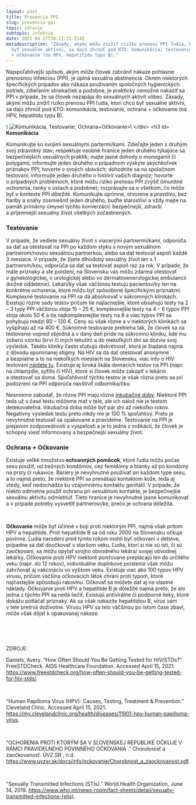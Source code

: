 ```yaml
---
layout: post
title: Prevencia PPI
slug: prevencia-ppi
topic: zdravie
subtopic: infekcie
date: 2021-04-27T20:23:21.514Z
metadescription: "Zásady, akými môžu znížiť riziko prenosu PPI ľudia, ktorí chcú
  byť sexuálne aktívni, sa dajú zhrnúť pod KTO: komunikácia, testovanie, ochrana
  + očkovanie (na HPV, hepatitídu typu B)."
---
```

Najspoľahlivejší spôsob, akým môže človek zabrániť nákaze pohlavne prenosnou infekciou (PPI), je úplná sexuálna abstinencia. Okrem niektorých špecifických prípadov ako nákaza používaním spoločných hygienických potrieb, zdieľaním striekačiek a podobne, je prakticky nemožné nakaziť sa PPI v prípade, že sa človek nezapája do sexuálnych aktivít vôbec. Zásady, akými môžu znížiť riziko prenosu PPI ľudia, ktorí chcú byť sexuálne aktívni, sa dajú zhrnúť pod KTO: komunikácia, testovanie, ochrana + očkovanie (na HPV, hepatitídu typu B). 

<div class="flex flex-wrap justify-around">\
<img src="/images/uploads/kto.jpg" alt="Komunikácia, Testovanie, Ochrana+Očkovanie>\
</div>

### **Komunikácia**

Komunikujte so svojimi sexuálnymi partermi/kami. Zdieľajte jeden s druhým svoj zdravotný stav; rešpektuje osobné hranice jeden druhého týkajúce sa bezpečnejších sexuálnych praktík; majte jasné dohody o monogamii či polygamii; informujte jeden druhého o prípadnom výskyte akýchkoľvek príznakov PPI; hovorte o svojich obavách; dohodnite sa na spoločnom testovaní; informujte jeden druhého o histórií vašich diagnóz; hovorte o prípadných problémoch, ktoré môžu riziko prenosu PPI zvýšiť (imunitné ochorenia, ranky v ústach a podobne); rozprávajte sa o všetkom, čo môže byť v kontexte PPI dôležité. Komunikujte úprimne, otvorene a pravdivo, bez hanby a snahy zosmiešniť jeden druhého, buďte starostliví a vždy majte na pamäti primárny úmysel týchto konverzácií: bezpečnejší, zdravší a príjemnejší sexuálny život všetkých zúčastnených. 

### **Testovanie**

V prípade, že vediete sexuálny život s viacerými partnermi/kami, odporúča sa dať sa otestovať na PPI po každom styku s novým sexuálnom partnerom/novou sexuálnou partnerkou, alebo sa dať testovať aspoň každé 3 mesiace. V prípade, že žijete dlhodobý sexuálny život len s 1 partnerom/kou, odporúča sa dať sa testovať aspoň raz za rok. V prípade, že máte príznaky a ste poistení, na Slovensku vás môžu zdarma otestovať v gynekologickej, v urologickej alebo vo dermatovenerologickej ambulancii (kožné oddelenie). Lekári/ky však väčšinou testujú pacientov/ky len na konkrétne ochorenia, ktoré môžu byť spôsobené špecifickými príznakmi. Komplexné testovanie na PPI sa dá absolvovať v súkromných klinikách. Existujú rôzne sady testov pričom tie najlacnejšie, ktoré obsahujú testy na 2 – 3 typy PPI väčšinou stoja 15 – 25 €, komplexnejšie testy na 4 – 6 typov PPI stoja okolo 50 € a tie najkomplexnejšie testy na 8 a viac typov PPI sa pohybujú medzi 80 – 120 €. Ceny sú však rôzne a v niektorých klinikách sa vyšplhajú až na 400 €. Súkromné testovanie prebieha tak, že človek sa na testovanie vopred objedná a v daný deň príde na súkromnú kliniku, kde mu zoberú vzorku (krvi či iných tekutín) a do niekoľkých dní sa dozvie svoj výsledok. Takéto kliniky často sľubujú diskrétnosť, ktorá je žiadaná najmä z dôvodu spomínanej stigmy. Na HIV sa dá dať otestovať anonymne a bezplatne a to na niekoľkých miestach na Slovensku, viac info o HIV testovaní [nájdete tu](http://hivaids.sk/testovanie-na-hiv/kde-sa-na-slovensku-testuje-na-hiv/-)[](http://hivaids.sk/testovanie-na-hiv/kde-sa-na-slovensku-testuje-na-hiv/). Existuje aj široká škála domácich testov na PPI (napr. na chlamýdie, syfilis či HIV), ktoré si človek môže zakúpiť v lekárni a otestovať sa doma. Spoľahlivosť týchto testov je však rôzna preto sa pri podozrení na PPI odporúča navštíviť odborníka/čku. 

<div class='f-zdravie box-post'>
Nesmieme zabúdať, že rôzne PPI majú rôzne <a href="https://slovnik.aktuality.sk/slovnik-cudzich-slov/?q=inkuba%C4%8Dn%C3%A1+doba" target="_blank">inkubačné doby</a>. Niektoré PPI teda už v čase testu môžeme mať v tele, ale ich nálož nie je testom detekovateľná. Inkubačná doba môže byť pár dní až niekoľko rokov. Negatívny výsledok testu preto nikdy nie je 100 % spoľahlivý. Preto je nevyhnutné testovať sa opakovane a pravidelne. Testovanie na PPI je prejavom zodpovednosti a vyspelosti a je to jedna z indikácií, že človek je schopný viesť informovaný a bezpečnejší sexuálny život. 

</div>

### **Ochrana + Očkovanie**

Existuje veľké množstvo **ochranných pomôcok**, ktoré ľudia môžu počas sexu použiť, od bežných kondómov, cez femidómy a blanky až po kondómy na prsty či rukavice. Bariéry je nevyhnutné používať pri každom type sexu, a to najmä preto, že niektoré PPI sa prenášajú kontaktom kože, teda aj vtedy, keď nedochádza ku vzájomnému kontaktu genitálií. V prípade, že niekto odmietne použiť ochranu pri sexuálnom kontakte, je bezpečnejšie sexuálnu aktivitu odmietnuť. Tieto hranice je nevyhnutné jasne komunikovať a v prípade potreby vysvetliť partnerovi/ke, prečo je ochrana dôležitá. 

<br>

**Očkovanie** môže byť účinné v boji proti niektorým PPI, najmä však pritom HPV a hepatitíde. Proti hepatitíde B sa od roku 2000 na Slovensku očkuje povinne. Ľudia narodení pred týmto rokom mohli byť očkovaní v detstve, prípadne sa dať doočkovať v staršom veku. Ľudia, ktorí si nie sú istí, či sú zaočkovaní, sa môžu opýtať svojho obvodného lekára/ svojej obvodnej lekárky. Očkovanie proti HPV niektoré poisťovane preplácajú len do určitého veku (napr. do 12 rokov), individuálne doplnkové poistenia však môžu zahrňovať aj vakcináciu vo vyššom veku. Existuje viac ako 100 typov HPV vírusu, pričom väčšina očkovacích látok chráni proti typom, ktoré najčastejšie spôsobujú rakovinu. Očkovať sa môžete dať aj na vlastné náklady. Očkovanie proti HPV a hepatitíde B je dôležité najmä preto, že ani jedna z týchto PPI sa nedá liečiť. Existujú antivirálne či podporné lieky, ktoré dokážu potláčať príznaky. Ak sa však nakazíte hepatitídou B, vírus vám v tele pretrvá doživotne. Vírusu HPV sa telo väčšinou po istom čase zbaví, môže však dôjsť k opakovanej nákaze.

<br>

<br>

<br>

<p class="important-text">ZDROJE:</p>

Daniels, Avery. “How Often Should You Be Getting Tested for HIV/STDs?” FreeSTDCheck. AIDS Healthcare Foundation. Accessed April 15, 2021. https://www.freestdcheck.org/how-often-should-you-be-getting-tested-for-hiv-stds/. 

<br>

“Human Papilloma Virus (HPV): Causes, Testing, Treatment &amp; Prevention.” Cleveland Clinic. Accessed April 15, 2021. https://my.clevelandclinic.org/health/diseases/11901-hpv-human-papilloma-virus. 

<br>

“OCHORENIA PROTI KTORÝM SA V SLOVENSKEJ REPUBLIKE OČKUJE V RÁMCI PRAVIDELNÉHO POVINNÉHO OČKOVANIA .” Chorobnosť a zaočkovanosť. ÚVZ SR , n.d. https://www.uvzsr.sk/docs/info/ockovanie/Chorobnost_a_zaockovanost.pdf. 

<br>

“Sexually Transmitted Infections (STIs).” World Health Organization, June 14, 2019. https://www.who.int/news-room/fact-sheets/detail/sexually-transmitted-infections-(stis).